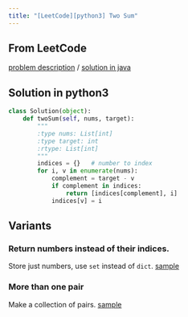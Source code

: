 ```yaml
---
title: "[LeetCode][python3] Two Sum"
---
```


## From LeetCode
[problem description](https://leetcode.com/problems/two-sum/description/)
/
[solution in java](https://leetcode.com/problems/two-sum/solution/#approach-3-one-pass-hash-table)


## Solution in python3
```python
class Solution(object):
    def twoSum(self, nums, target):
        """
        :type nums: List[int]
        :type target: int
        :rtype: List[int]
        """
        indices = {}   # number to index
        for i, v in enumerate(nums):
            complement = target - v
            if complement in indices:
                return [indices[complement], i]
            indices[v] = i
```

## Variants

### Return numbers instead of their indices. 
Store just numbers, use `set` instead of `dict`. 
[sample](https://www.geeksforgeeks.org/given-an-array-a-and-a-number-x-check-for-pair-in-a-with-sum-as-x/)

### More than one pair
Make a collection of pairs. [sample](https://coderbyte.com/algorithm/two-sum-problem)